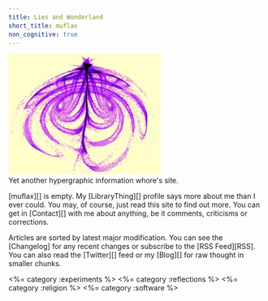 ```yaml
---
title: Lies and Wonderland
short_title: muflax
non_cognitive: true
---
```


![logo](logo.jpg)   
Yet another hypergraphic information whore's site.

[muflax][] is empty. My [LibraryThing][] profile says more about me than I ever could.
You may, of course, just read this site to find out more. You can
get in [Contact][] with me about anything, be it comments, criticisms or
corrections.

Articles are sorted by latest major modification. You can see the [Changelog]
for any recent changes or subscribe to the [RSS Feed][RSS]. You can also read
the [Twitter][] feed or my [Blog][] for raw thought in smaller chunks.

<%= category :experiments %>
<%= category :reflections %>
<%= category :religion %>
<%= category :software %>

